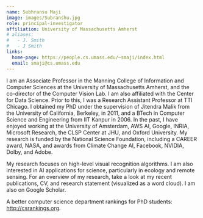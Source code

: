 ```yaml
---
name: Subhransu Maji
image: images/Subranshu.jpg
role: principal-investigator
affiliation: University of Massachusetts Amherst
# aliases:
#   - J. Smith
#   - J Smith
links:
  home-page: https://people.cs.umass.edu/~smaji/index.html
  email: smaji@cs.umass.edu
---
```


I am an Associate Professor in the Manning College of Information and Computer Sciences at the University of Massachusetts Amherst, and the co-director of the Computer Vision Lab. I am also affiliated with the Center for Data Science. Prior to this, I was a Research Assistant Professor at TTI Chicago. I obtained my PhD under the supervision of Jitendra Malik from the University of California, Berkeley, in 2011, and a BTech in Computer Science and Engineering from IIT Kanpur in 2006. In the past, I have enjoyed working at the University of Amsterdam, AWS AI, Google, INRIA, Microsoft Research, the CLSP Center at JHU, and Oxford University. My research is funded by the National Science Foundation, including a CAREER award, NASA, and awards from Climate Change AI, Facebook, NVIDIA, Dolby, and Adobe.

My research focuses on high-level visual recognition algorithms. I am also interested in AI applications for science, particularly in ecology and remote sensing. For an overview of my research, take a look at my recent publications, CV, and research statement (visualized as a word cloud). I am also on Google Scholar.

A better computer science department rankings for PhD students: http://csrankings.org.
